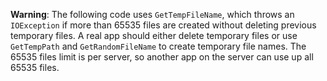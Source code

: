**Warning**: The following code uses `GetTempFileName`, which throws an `IOException` if more than 65535 files are created without deleting previous temporary files. A real app should either delete temporary files or use `GetTempPath` and `GetRandomFileName` to create temporary file names. The 65535 files limit is per server, so another app on the server can use up all 65535 files. 